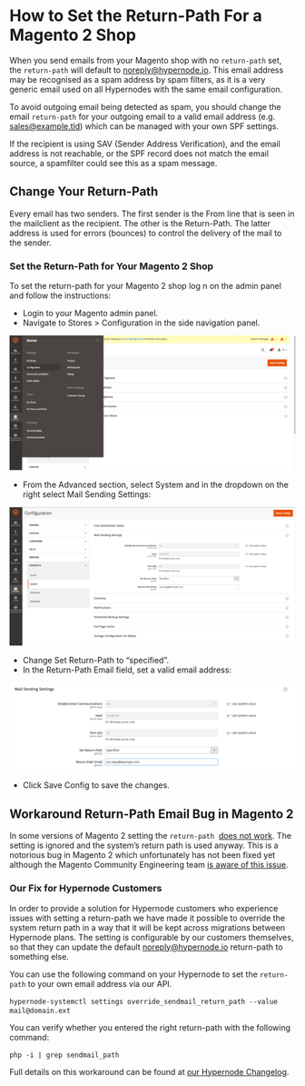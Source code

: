 <!-- source: https://support.hypernode.com/en/ecommerce/magento-2/how-to-set-the-return-path-for-a-magento-2-shop -->
# How to Set the Return-Path For a Magento 2 Shop

When you send emails from your Magento shop with no `return-path` set, the `return-path` will default to noreply@hypernode.io. This email address may be recognised as a spam address by spam filters, as it is a very generic email used on all Hypernodes with the same email configuration.

To avoid outgoing email being detected as spam, you should change the email `return-path` for your outgoing email to a valid email address (e.g. sales@example.tld) which can be managed with your own SPF settings.

If the recipient is using SAV (Sender Address Verification), and the email address is not reachable, or the SPF record does not match the email source, a spamfilter could see this as a spam message.

Change Your Return-Path
-----------------------

Every email has two senders. The first sender is the From line that is seen in the mailclient as the recipient. The other is the Return-Path. The latter address is used for errors (bounces) to control the delivery of the mail to the sender.

### Set the Return-Path for Your Magento 2 Shop

To set the return-path for your Magento 2 shop log n on the admin panel and follow the instructions:

* Login to your Magento admin panel.
* Navigate to Stores > Configuration in the side navigation panel.

![](_res/lsFHX4hWNSzEZ0r3Q94GBpVXvJmljmpf4g.png)

* From the Advanced section, select System and in the dropdown on the right select Mail Sending Settings:

![](_res/UQKWXm53v5UAIomG_A27w5JfvJ_NxIijbw.png)

* Change Set Return-Path to “specified”.
* In the Return-Path Email field, set a valid email address:

![](_res/GIifdVjgF1glwRvzhoQwSqCFEbmzEJ7NbQ.png)

* Click Save Config to save the changes.

Workaround Return-Path Email Bug in Magento 2
---------------------------------------------

In some versions of Magento 2 setting the `return-path`  [does not work](https://github.com/magento/magento2/issues/6146). The setting is ignored and the system’s return path is used anyway. This is a notorious bug in Magento 2 which unfortunately has not been fixed yet although the Magento Community Engineering team [is aware of this issue](https://github.com/magento/magento2/issues/6954).

### Our Fix for Hypernode Customers

In order to provide a solution for Hypernode customers who experience issues with setting a return-path we have made it possible to override the system return path in a way that it will be kept across migrations between Hypernode plans. The setting is configurable by our customers themselves, so that they can update the default noreply@hypernode.io return-path to something else.

You can use the following command on your Hypernode to set the `return-path` to your own email address via our API.

```
hypernode-systemctl settings override_sendmail_return_path --value mail@domain.ext
```
You can verify whether you entered the right return-path with the following command:

```
php -i | grep sendmail_path
```
Full details on this workaround can be found at [our Hypernode Changelog](https://changelog.hypernode.com/changelog/release-5073-configurable-return-path-outgoing-mail-workaround-magento-2-sendmail-bug/).
